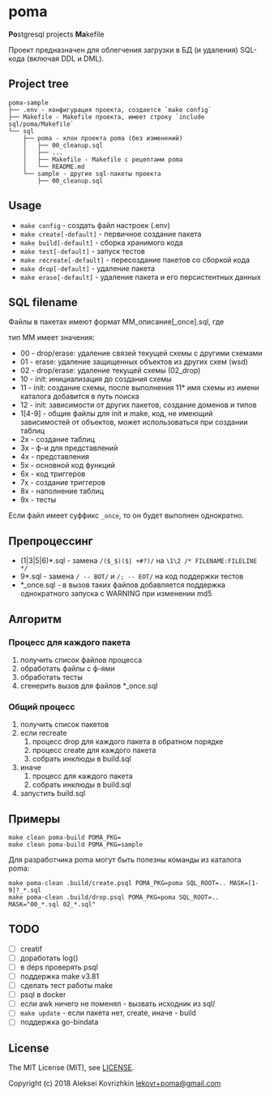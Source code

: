 # poma
**Po**stgresql projects **Ma**kefile

Проект предназначен для облегчения загрузки в БД (и удаления) SQL-кода (включая DDL и DML).


## Project tree

```
poma-sample
├── .env - конфигурация проекта, создается `make config`
├── Makefile - Makefile проекта, имеет строку `include sql/poma/Makefile`
└── sql
    ├── poma - клон проекта poma (без изменений)
    │   ├── 00_cleanup.sql
    │   ├── ...
    │   ├── Makefile - Makefile с рецептами poma
    │   └── README.md
    └── sample - другие sql-пакеты проекта
        ├── 00_cleanup.sql
```

## Usage

* `make config` - создать файл настроек (.env)
* `make create[-default]` - первичное создание пакета
* `make build[-default]` - сборка хранимого кода
* `make test[-default]` - запуск тестов
* `make recreate[-default]` - пересоздание пакетов со сборкой кода
* `make drop[-default]` - удаление пакета
* `make erase[-default]` - удаление пакета и его персистентных данных

## SQL filename

Файлы в пакетах имеют формат MM_описание[_once].sql, где

тип MM имеет значения:

* 00 - drop/erase: удаление связей текущей схемы с другими схемами
* 01 - erase: удаление защищенных объектов из других схем (wsd)
* 02 - drop/erase: удаление текущей схемы (02_drop)
* 10 - init: инициализация до создания схемы
* 11 - init: создание схемы, после выполнения 11* имя схемы из имени каталога добавится в путь поиска
* 12 - init: зависимости от других пакетов, создание доменов и типов
* 1[4-9] - общие файлы для init и make, код, не имеющий зависимостей от объектов, может использоваться при создании таблиц
* 2x - создание таблиц
* 3x - ф-и для представлений
* 4x - представления
* 5x - основной код функций
* 6x - код триггеров
* 7x - создание триггеров
* 8x - наполнение таблиц
* 9x - тесты

Если файл имеет суффикс `_once`, то он будет выполнен однократно.

## Препроцессинг

* (1|3|5|6)*.sql - замена `/($_$)($| +#?)/` на `\1\2 /* FILENAME:FILELINE */`
* 9*.sql - замена `/ -- BOT/` и `/; -- EOT/` на код поддержки тестов
* *_once.sql - в вызов таких файлов добавляется поддержка однократного запуска с WARNING при изменении md5

## Алгоритм

### Процесс для каждого пакета

1. получить список файлов процесса
2. обработать файлы с ф-ями
3. обработать тесты
4. сгенерить вызов для файлов *_once.sql

### Общий процесс

1. получить список пакетов
2. если recreate
   1. процесс drop для каждого пакета в обратном порядке
   2. процесс create для каждого пакета
   3. собрать инклюды в build.sql
3. иначе
   1. процесс для каждого пакета
   2. собрать инклюды в build.sql
4. запустить build.sql

## Примеры
```
make clean poma-build POMA_PKG=
make clean poma-build POMA_PKG=sample

```
Для разработчика poma могут быть полезны команды из каталога poma:
```
make poma-clean .build/create.psql POMA_PKG=poma SQL_ROOT=.. MASK=[1-9]?_*.sql
make poma-clean .build/drop.psql POMA_PKG=poma SQL_ROOT=.. MASK="00_*.sql 02_*.sql"
```


## TODO

* [ ] creatif
* [ ] доработать log()
* [ ] в deps проверять psql
* [ ] поддержка make v3.81
* [ ] сделать тест работы make
* [ ] psql в docker
* [ ] если awk ничего не поменял - вызвать исходник из sql/
* [ ] `make update` - если пакета нет, create, иначе - build
* [ ] поддержка go-bindata

## License

The MIT License (MIT), see [LICENSE](LICENSE).

Copyright (c) 2018 Aleksei Kovrizhkin <lekovr+poma@gmail.com>
